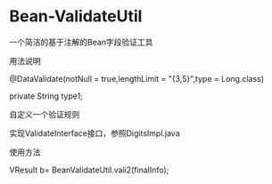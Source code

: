 # Bean-ValidateUtil
一个简洁的基于注解的Bean字段验证工具

用法说明

 @DataValidate(notNull = true,lengthLimit = "{3,5}",type = Long.class)

  private String type1;

  自定义一个验证规则

实现ValidateInterface接口，参照DigitsImpl.java

使用方法

VResult b= BeanValidateUtil.vali2(finalInfo);
